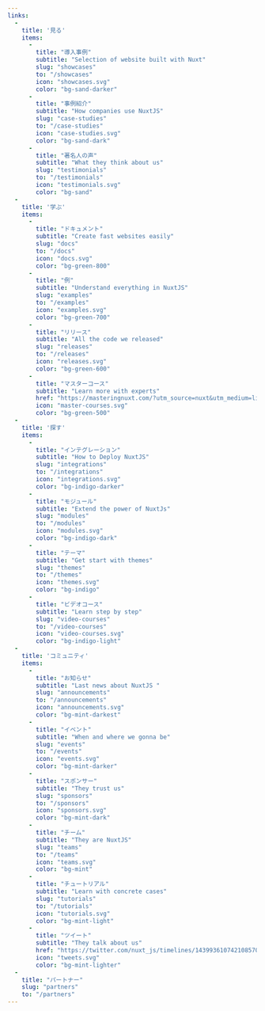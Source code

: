 ```yaml
---
links:
  -
    title: '見る'
    items:
      -
        title: "導入事例"
        subtitle: "Selection of website built with Nuxt"
        slug: "showcases"
        to: "/showcases"
        icon: "showcases.svg"
        color: "bg-sand-darker"
      -
        title: "事例紹介"
        subtitle: "How companies use NuxtJS"
        slug: "case-studies"
        to: "/case-studies"
        icon: "case-studies.svg"
        color: "bg-sand-dark"
      -
        title: "著名人の声"
        subtitle: "What they think about us"
        slug: "testimonials"
        to: "/testimonials"
        icon: "testimonials.svg"
        color: "bg-sand"
  -
    title: '学ぶ'
    items:
      -
        title: "ドキュメント"
        subtitle: "Create fast websites easily"
        slug: "docs"
        to: "/docs"
        icon: "docs.svg"
        color: "bg-green-800"
      -
        title: "例"
        subtitle: "Understand everything in NuxtJS"
        slug: "examples"
        to: "/examples"
        icon: "examples.svg"
        color: "bg-green-700"
      -
        title: "リリース"
        subtitle: "All the code we released"
        slug: "releases"
        to: "/releases"
        icon: "releases.svg"
        color: "bg-green-600"
      -
        title: "マスターコース"
        subtitle: "Learn more with experts"
        href: "https://masteringnuxt.com/?utm_source=nuxt&utm_medium=link&utm_campaign=nsite"
        icon: "master-courses.svg"
        color: "bg-green-500"
  -
    title: '探す'
    items:
      -
        title: "インテグレーション"
        subtitle: "How to Deploy NuxtJS"
        slug: "integrations"
        to: "/integrations"
        icon: "integrations.svg"
        color: "bg-indigo-darker"
      -
        title: "モジュール"
        subtitle: "Extend the power of NuxtJs"
        slug: "modules"
        to: "/modules"
        icon: "modules.svg"
        color: "bg-indigo-dark"
      -
        title: "テーマ"
        subtitle: "Get start with themes"
        slug: "themes"
        to: "/themes"
        icon: "themes.svg"
        color: "bg-indigo"
      -
        title: "ビデオコース"
        subtitle: "Learn step by step"
        slug: "video-courses"
        to: "/video-courses"
        icon: "video-courses.svg"
        color: "bg-indigo-light"
  -
    title: 'コミュニティ'
    items:
      -
        title: "お知らせ"
        subtitle: "Last news about NuxtJS "
        slug: "announcements"
        to: "/announcements"
        icon: "announcements.svg"
        color: "bg-mint-darkest"
      -
        title: "イベント"
        subtitle: "When and where we gonna be"
        slug: "events"
        to: "/events"
        icon: "events.svg"
        color: "bg-mint-darker"
      -
        title: "スポンサー"
        subtitle: "They trust us"
        slug: "sponsors"
        to: "/sponsors"
        icon: "sponsors.svg"
        color: "bg-mint-dark"
      -
        title: "チーム"
        subtitle: "They are NuxtJS"
        slug: "teams"
        to: "/teams"
        icon: "teams.svg"
        color: "bg-mint"
      -
        title: "チュートリアル"
        subtitle: "Learn with concrete cases"
        slug: "tutorials"
        to: "/tutorials"
        icon: "tutorials.svg"
        color: "bg-mint-light"
      -
        title: "ツイート"
        subtitle: "They talk about us"
        href: "https://twitter.com/nuxt_js/timelines/1439936107421085704"
        icon: "tweets.svg"
        color: "bg-mint-lighter"
  -
    title: "パートナー"
    slug: "partners"
    to: "/partners"
---
```

